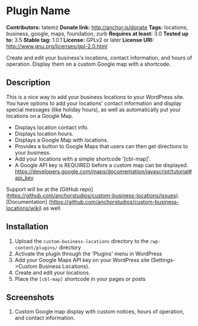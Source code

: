 # Plugin Name #
**Contributors:** tatemz
**Donate link:** http://anchor.is/donate
**Tags:** locations, business, google, maps, foundation, zurb
**Requires at least:** 3.0
**Tested up to:** 3.5
**Stable tag:** 1.0.1
**License:** GPLv2 or later
**License URI:** http://www.gnu.org/licenses/gpl-2.0.html

Create and edit your business's locations, contact information, and hours of operation. Display them on a custom Google map with a shortcode.

## Description ##
This is a nice way to add your business locations to your WordPress site. You have options to add your locations' contact information and display special messages (like holiday hours), as well as automatically put your locations on a Google Map.

* Displays location contact info.
* Displays location hours.
* Displays a Google Map with locations.
* Provides a button to Google Maps that users can then get directions to your business.
* Add your locations with a simple shortcode '[cbl-map]'.
* A Google API key is REQUIRED before a custom map can be displayed. <https://developers.google.com/maps/documentation/javascript/tutorial#api_key>

Support will be at the [GitHub repo] (https://github.com/anchorstudios/custom-business-locations/issues). [Documentation] (https://github.com/anchorstudios/custom-business-locations/wiki) as well.


## Installation ##

1. Upload the `custom-business-locations` directory to the `/wp-content/plugins/` directory
1. Activate the plugin through the 'Plugins' menu in WordPress
1. Add your Google Maps API key on your WordPress site (Settings->Custom Business Locations).
1. Create and edit your locations.
1. Place the `[cbl-map]` shortcode in your pages or posts

## Screenshots ##

1. Custom Google map display with custom notices, hours of operation, and contact information.

